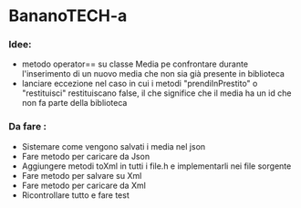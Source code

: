 # BananoTECH-a
### Idee:
- metodo operator== su classe Media pe confrontare durante l'inserimento di un nuovo media che non sia già presente in biblioteca
- lanciare eccezione nel caso in cui i metodi "prendiInPrestito" o "restituisci" restituiscano false, il che significe che il media ha un id che non fa parte della biblioteca


### Da fare :
- Sistemare come vengono salvati i media nel json
- Fare metodo per caricare da Json
- Aggiungere metodi toXml in tutti i file.h e implementarli nei file sorgente
- Fare metodo per salvare su Xml
- Fare metodo per caricare da Xml
- Ricontrollare tutto e fare test